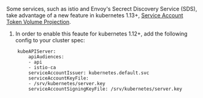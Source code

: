 Some services, such as istio and Envoy's Secrect Discovery Service (SDS), take advantage of a new feature in kubernetes 1.13+, [Service Account Token Volume Projection](https://kubernetes.io/docs/tasks/configure-pod-container/configure-service-account/#service-account-token-volume-projection).


1. In order to enable this feaute for kubernetes 1.12+, add the following config to your cluster spec:

```
    kubeAPIServer:
        apiAudiences:
        - api
        - istio-ca
        serviceAccountIssuer: kubernetes.default.svc
        serviceAccountKeyFile:
        - /srv/kubernetes/server.key
        serviceAccountSigningKeyFile: /srv/kubernetes/server.key
```
